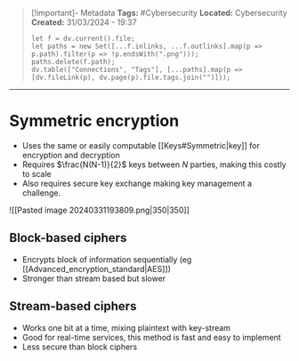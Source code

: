 > [!important]- Metadata
> **Tags:** #Cybersecurity 
> **Located:** Cybersecurity
> **Created:** 31/03/2024 - 19:37
> ```dataviewjs
> let f = dv.current().file;
> let paths = new Set([...f.inlinks, ...f.outlinks].map(p => p.path).filter(p => !p.endsWith(".png")));
> paths.delete(f.path);
> dv.table(["Connections", "Tags"], [...paths].map(p => [dv.fileLink(p), dv.page(p).file.tags.join("")]));
> ```

___
# Symmetric encryption
- Uses the same or easily computable [[Keys#Symmetric|key]] for encryption and decryption
- Requires $\frac{N(N-1)}{2}$ keys between $N$ parties, making this costly to scale
- Also requires secure key exchange making key management a challenge. 


![[Pasted image 20240331193809.png|350|350]]


## Block-based ciphers
- Encrypts block of information sequentially (eg [[Advanced_encryption_standard|AES]])
- Stronger than stream based but slower 
## Stream-based ciphers
- Works one bit at a time, mixing plaintext with key-stream
- Good for real-time services, this method is fast and easy to implement
- Less secure than block ciphers 
